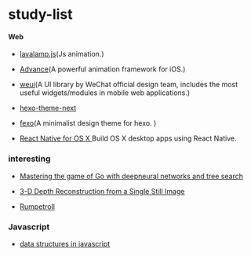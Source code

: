 # study-list
#### Web

- [lavalamp.js](https://github.com/jgthms/lavalamp.js)(Js animation.)


- [Advance](https://github.com/storehouse/Advance)(A powerful animation framework for iOS.)
- [weui](https://github.com/weui/weui)(A UI library by WeChat official design team, includes the most useful widgets/modules in mobile web applications.)
- [hexo-theme-next](https://github.com/iissnan/hexo-theme-next)
- [fexo](https://github.com/forsigner/fexo)(A minimalist design theme for hexo. )
- [React Native for OS X ](https://github.com/ptmt/react-native-desktop) Build OS X desktop apps using React Native.

### interesting

- [Mastering the game of Go with deepneural networks and tree search](http://www.nature.com/nature/journal/v529/n7587/full/nature16961.html)


- [3-D Depth Reconstruction from a Single Still Image](http://www.cs.cornell.edu/~asaxena/learningdepth/ijcv_monocular3dreconstruction.pdf)
- [Rumpetroll](https://github.com/danielmahal/Rumpetroll)

### Javascript

- [data structures in javascript](https://github.com/benoitvallon/data-structures-in-javascript)